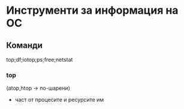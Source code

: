 # Инструменти за информация на ОС

## Команди
top;df;iotop;ps;free;netstat

### top
(atop,htop -> по-шарени)
- част от процесите и ресурсите им